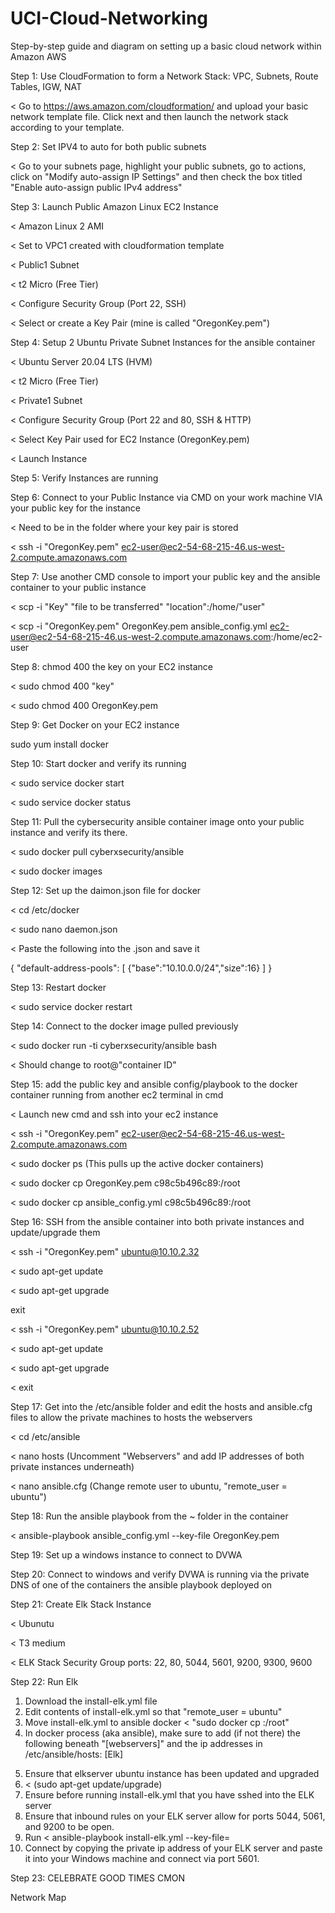 # UCI-Cloud-Networking
Step-by-step guide and diagram on setting up a basic cloud network within Amazon AWS 

Step 1: Use CloudFormation to form a Network Stack: VPC, Subnets, Route Tables, IGW, NAT

< Go to https://aws.amazon.com/cloudformation/ and upload your basic network template file. Click next and then launch the network stack according to your template.

Step 2: Set IPV4 to auto for both public subnets

< Go to your subnets page, highlight your public subnets, go to actions, click on "Modify auto-assign IP Settings" and then check the box titled "Enable auto-assign public IPv4 address"

Step 3: Launch Public Amazon Linux EC2 Instance

< Amazon Linux 2 AMI

< Set to VPC1 created with cloudformation template

< Public1 Subnet

< t2 Micro (Free Tier)

< Configure Security Group (Port 22, SSH)

< Select or create a Key Pair (mine is called "OregonKey.pem")


Step 4: Setup 2 Ubuntu Private Subnet Instances for the ansible container

< Ubuntu Server 20.04 LTS (HVM)

< t2 Micro (Free Tier)

< Private1 Subnet

< Configure Security Group (Port 22 and 80, SSH & HTTP)

< Select Key Pair used for EC2 Instance (OregonKey.pem)

< Launch Instance

Step 5: Verify Instances are running


Step 6: Connect to your Public Instance via CMD on your work machine VIA your public key for the instance

< Need to be in the folder where your key pair is stored

< ssh -i "OregonKey.pem" ec2-user@ec2-54-68-215-46.us-west-2.compute.amazonaws.com



Step 7: Use another CMD console to import your public key and the ansible container to your public instance

< scp -i "Key" "file to be transferred" "location":/home/"user"

< scp -i "OregonKey.pem" OregonKey.pem ansible_config.yml ec2-user@ec2-54-68-215-46.us-west-2.compute.amazonaws.com:/home/ec2-user



Step 8: chmod 400 the key on your EC2 instance

< sudo chmod 400 "key"

< sudo chmod 400 OregonKey.pem

Step 9: Get Docker on your EC2 instance

sudo yum install docker



Step 10: Start docker and verify its running

< sudo service docker start

< sudo service docker status


Step 11: Pull the cybersecurity ansible container image onto your public instance and verify its there.

< sudo docker pull cyberxsecurity/ansible

< sudo docker images



Step 12: Set up the daimon.json file for docker

< cd /etc/docker

< sudo nano daemon.json 

< Paste the following into the .json and save it

{
"default-address-pools":
[
{"base":"10.10.0.0/24","size":16}
]
}

Step 13: Restart docker

< sudo service docker restart


Step 14: Connect to the docker image pulled previously 

< sudo docker run -ti cyberxsecurity/ansible bash

< Should change to root@"container ID" 

Step 15: add the public key and ansible config/playbook to the docker container running from another ec2 terminal in cmd 

< Launch new cmd and ssh into your ec2 instance

< ssh -i "OregonKey.pem" ec2-user@ec2-54-68-215-46.us-west-2.compute.amazonaws.com

< sudo docker ps (This pulls up the active docker containers)

< sudo docker cp OregonKey.pem c98c5b496c89:/root

< sudo docker cp ansible_config.yml c98c5b496c89:/root



Step 16: SSH from the ansible container into both private instances and update/upgrade them

< ssh -i "OregonKey.pem" ubuntu@10.10.2.32

< sudo apt-get update

< sudo apt-get upgrade

exit

< ssh -i "OregonKey.pem" ubuntu@10.10.2.52

< sudo apt-get update

< sudo apt-get upgrade

< exit

Step 17: Get into the /etc/ansible folder and edit the hosts and ansible.cfg files to allow the private machines to hosts the webservers

< cd /etc/ansible

< nano hosts (Uncomment "Webservers" and add IP addresses of both private instances underneath)

< nano ansible.cfg (Change remote user to ubuntu, "remote_user = ubuntu")

Step 18: Run the ansible playbook from the ~ folder in the container

< ansible-playbook ansible_config.yml --key-file OregonKey.pem

Step 19: Set up a windows instance to connect to DVWA

Step 20: Connect to windows and verify DVWA is running via the private DNS of one of the containers the ansible playbook deployed on

Step 21: Create Elk Stack Instance

< Ubunutu

< T3 medium

< ELK Stack Security Group ports: 22, 80, 5044, 5601, 9200, 9300, 9600

Step 22: Run Elk

1. Download the install-elk.yml file
2. Edit contents of install-elk.yml so that "remote_user = ubuntu"
3. Move install-elk.yml to ansible docker 
< "sudo docker cp <file> <docker process>:/root"
5. In docker process (aka ansible), make sure to add (if not there) the following beneath "[webservers]" and the ip addresses in /etc/ansible/hosts:
[Elk]
<Private IPv4 Address of your ELK server>


5. Ensure that elkserver ubuntu instance has been updated and upgraded 
6. < (sudo apt-get update/upgrade)
7. Ensure before running install-elk.yml that you have sshed into the ELK server
8. Ensure that inbound rules on your ELK server allow for ports 5044, 5061, and 9200 to be open.
9. Run 
< ansible-playbook install-elk.yml --key-file=<your key>
11. Connect by copying the private ip address of your ELK server and paste it into your Windows machine and connect via port 5601.

Step 23: CELEBRATE GOOD TIMES CMON

Network Map
